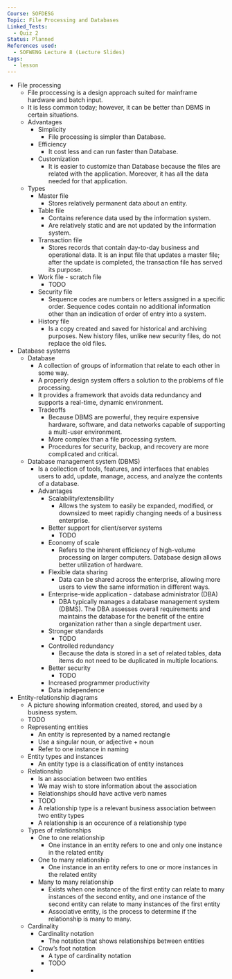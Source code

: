 ```yaml
---
Course: SOFDESG
Topic: File Processing and Databases
Linked_Tests:
  - Quiz 2
Status: Planned
References used:
  - SOFWENG Lecture 8 (Lecture Slides)
tags:
  - lesson
---
```


- File processing
	- File proccessing is a design approach suited for mainframe hardware and batch input.
	- It is less common today; however, it can be better than DBMS in certain situations.
	- Advantages
		- Simplicity
			- File processing is simpler than Database.
		- Efficiency
			- It cost less and can run faster than Database.
		- Customization
			- It is easier to customize than Database because the files are related with the application. Moreover, it has all the data needed for that application.
	- Types
		- Master file
			- Stores relatively permanent data about an entity.
		- Table file
			- Contains reference data used by the information system.
			- Are relatively static and are not updated by the information system.
		- Transaction file
			- Stores records that contain day-to-day business and operational data. It is an input file that updates a master file; after the update is completed, the transaction file has served its purpose.
		- Work file - scratch file
			- TODO
		- Security file
			- Sequence codes are numbers or letters assigned in a specific order. Sequence codes contain no additional information other than an indication of order of entry into a system.
		- History file
			- Is a copy created and saved for historical and archiving purposes. New history files, unlike new security files, do not replace the old files.
- Database systems
	- Database
		- A collection of groups of information that relate to each other in some way.
		- A properly design system offers a solution to the problems of file processing.
		- It provides a framework that avoids data redundancy and supports a real-time, dynamic environment.
		- Tradeoffs
			- Because DBMS are powerful, they require expensive hardware, software, and data networks capable of supporting a multi-user environment.
			- More complex than a file processing system.
			- Procedures for security, backup, and recovery are more complicated and critical.
	- Database management system (DBMS)
		- Is a collection of tools, features, and interfaces that enables users to add, update, manage, access, and analyze the contents of a database.
		- Advantages
			- Scalability/extensibility
				- Allows the system to easily be expanded, modified, or downsized to meet rapidly changing needs of a business enterprise.
			- Better support for client/server systems
				- TODO
			- Economy of scale
				- Refers to the inherent efficiency of high-volume processing on larger computers. Database design allows better utilization of hardware.
			- Flexible data sharing
				- Data can be shared across the enterprise, allowing more users to view the same information in different ways.
			- Enterprise-wide application - database administrator (DBA)
				- DBA typically manages a database management system (DBMS). The DBA assesses overall requirements and maintains the database for the benefit of the entire organization rather than a single department user.
			- Stronger standards
				- TODO
			- Controlled redundancy
				- Because the data is stored in a set of related tables, data items do not need to be duplicated in multiple locations.
			- Better security
				- TODO
			- Increased programmer productivity
			- Data independence
- Entity-relationship diagrams
	- A picture showing information created, stored, and used by a business system.
	- TODO
	- Representing entities
		- An entity is represented by a named rectangle
		- Use a singular noun, or adjective + noun
		- Refer to one instance in naming
	- Entity types and instances
		- An entity type is a classification of entity instances
	- Relationship
		- Is an association between two entities
		- We may wish to store information about the association
		- Relationships should have active verb names
		- TODO
		- A relationship type is a relevant business association between two entity types
		- A relationship is an occurence of a relationship type
	- Types of relationships
		- One to one relationship
			- One instance in an entity refers to one and only one instance in the related entity
		- One to many relationship
			- One instance in an entity refers to one or more instances in the related entity
		- Many to many relationship
			- Exists when one instance of the first entity can relate to many instances of the second entity, and one instance of the second entity can relate to many instances of the first entity
			- Associative entity, is the process to determine if the relationship is many to many.
	- Cardinality
		- Cardinality notation
			- The notation that shows relationships between entities
		- Crow’s foot notation
			- A type of cardinality notation
			- TODO
		- 